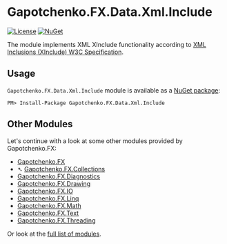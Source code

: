 ﻿# Gapotchenko.FX.Data.Xml.Include

[![License](https://img.shields.io/badge/license-custom-blue.svg)](LICENSE)
[![NuGet](https://img.shields.io/nuget/v/Gapotchenko.FX.Data.Xml.Include.svg)](https://www.nuget.org/packages/Gapotchenko.FX.Data.Xml.Include)

The module implements XML XInclude functionality according to [XML Inclusions (XInclude) W3C Specification](https://www.w3.org/TR/xinclude/).

## Usage

`Gapotchenko.FX.Data.Xml.Include` module is available as a [NuGet package](https://nuget.org/packages/Gapotchenko.FX.Data.Xml.Include):

```
PM> Install-Package Gapotchenko.FX.Data.Xml.Include
```

## Other Modules

Let's continue with a look at some other modules provided by Gapotchenko.FX:

- [Gapotchenko.FX](../Gapotchenko.FX)
- &#x27B4; [Gapotchenko.FX.Collections](../Gapotchenko.FX.Collections)
- [Gapotchenko.FX.Diagnostics](../Gapotchenko.FX.Diagnostics.CommandLine)
- [Gapotchenko.FX.Drawing](../Gapotchenko.FX.Drawing)
- [Gapotchenko.FX.IO](../Gapotchenko.FX.IO)
- [Gapotchenko.FX.Linq](../Gapotchenko.FX.Linq)
- [Gapotchenko.FX.Math](../Gapotchenko.FX.Math)
- [Gapotchenko.FX.Text](../Gapotchenko.FX.Text)
- [Gapotchenko.FX.Threading](../Gapotchenko.FX.Threading)

Or look at the [full list of modules](..#available-modules).

